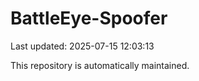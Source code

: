 # BattleEye-Spoofer

Last updated: 2025-07-15 12:03:13

This repository is automatically maintained.
